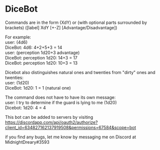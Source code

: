 # DiceBot

Commands are in the form (XdY) or (with optional parts surrounded by brackets) ([label] XdY [+-Z] [Advantage/Disadvantage])

For example: <br/>
user: (4d6)<br/>
DiceBot: 4d6: 4+2+5+3 = 14<br/>
user: (perception 1d20+3 advantage)<br/>
DiceBot: perception 1d20: 14+3 = 17<br/>
DiceBot: perception 1d20: 10+3 = 13<br/>

Dicebot also distinguishes natural ones and twenties from "dirty" ones and twenties:<br/>
user: (1d20)<br/>
DiceBot: 1d20: 1 = 1 (natural one)<br/>

The command does not have to have its own message:<br/>
user: I try to determine if the guard is lying to me (1d20)<br/>
Dicebot: 1d20: 4 = 4<br/>

This bot can be added to servers by visiting https://discordapp.com/api/oauth2/authorize?client_id=634827162137919508&permissions=67584&scope=bot

if you find any bugs, let me know by messaging me on Discord at MidnightDreary#3593